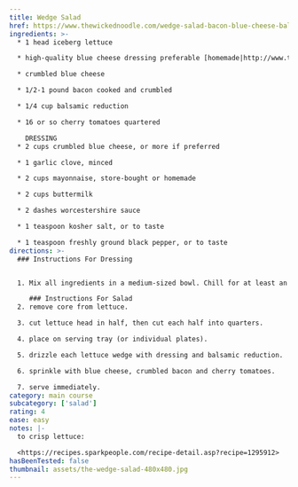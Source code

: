 ```yaml
---
title: Wedge Salad
href: https://www.thewickednoodle.com/wedge-salad-bacon-blue-cheese-balsamic/
ingredients: >-
  * 1 head iceberg lettuce 

  * high-quality blue cheese dressing preferable [homemade|http://www.thewickednoodle.com/buttermilk-blue-cheese-dressing/

  * crumbled blue cheese

  * 1/2-1 pound bacon cooked and crumbled

  * 1/4 cup balsamic reduction

  * 16 or so cherry tomatoes quartered

    DRESSING
  * 2 cups crumbled blue cheese, or more if preferred

  * 1 garlic clove, minced

  * 2 cups mayonnaise, store-bought or homemade

  * 2 cups buttermilk

  * 2 dashes worcestershire sauce

  * 1 teaspoon kosher salt, or to taste

  * 1 teaspoon freshly ground black pepper, or to taste
directions: >-
  ### Instructions For Dressing


  1. Mix all ingredients in a medium-sized bowl. Chill for at least an hour before using to allow flavors to meld. Store in refrigerator for up to two weeks.

     ### Instructions For Salad
  2. remove core from lettuce. 

  3. cut lettuce head in half, then cut each half into quarters. 

  4. place on serving tray (or individual plates). 

  5. drizzle each lettuce wedge with dressing and balsamic reduction. 

  6. sprinkle with blue cheese, crumbled bacon and cherry tomatoes.

  7. serve immediately.
category: main course
subcategory: ['salad']
rating: 4
ease: easy
notes: |-
  to crisp lettuce:

  <https://recipes.sparkpeople.com/recipe-detail.asp?recipe=1295912>
hasBeenTested: false
thumbnail: assets/the-wedge-salad-480x480.jpg
---
```

